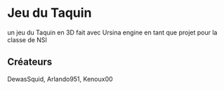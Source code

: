 # Jeu du Taquin
un jeu du Taquin en 3D fait avec Ursina engine en tant que projet pour la classe de NSI

## Créateurs
DewasSquid, Arlando951, Kenoux00